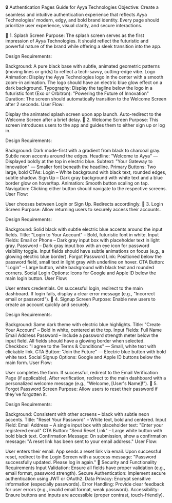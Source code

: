 🔒 Authentication Pages Guide for Ayya Technologies
Objective:
Create a seamless and intuitive authentication experience that reflects Ayya Technologies' modern, edgy, and bold brand identity. Every page should prioritize user experience, visual clarity, and secure interactions.

📌 1. Splash Screen
Purpose:
The splash screen serves as the first impression of Ayya Technologies. It should reflect the futuristic and powerful nature of the brand while offering a sleek transition into the app.

Design Requirements:

Background: A pure black base with subtle, animated geometric patterns (moving lines or grids) to reflect a tech-savvy, cutting-edge vibe.
Logo Animation: Display the Ayya Technologies logo in the center with a smooth zoom-in animation. The logo should have an electric blue glow effect on a dark background.
Typography: Display the tagline below the logo in a futuristic font (Exo or Orbitron):
"Powering the Future of Innovation"
Duration: The screen should automatically transition to the Welcome Screen after 2 seconds.
User Flow:

Display the animated splash screen upon app launch.
Auto-redirect to the Welcome Screen after a brief delay.
📌 2. Welcome Screen
Purpose:
This screen introduces users to the app and guides them to either sign up or log in.

Design Requirements:

Background: Dark mode-first with a gradient from black to charcoal gray. Subtle neon accents around the edges.
Headline:
"Welcome to Ayya" — Displayed boldly at the top in electric blue.
Subtext:
"Your Gateway to Innovation" — Smaller font beneath the headline.
Primary Buttons: Two large, bold CTAs:
Login – White background with black text, rounded edges, subtle shadow.
Sign Up – Dark gray background with white text and a blue border glow on hover/tap.
Animation: Smooth button scaling on tap.
Navigation: Clicking either button should navigate to the respective screens.
User Flow:

User chooses between Login or Sign Up.
Redirects accordingly.
📌 3. Login Screen
Purpose:
Allow returning users to securely access their accounts.

Design Requirements:

Background: Solid black with subtle electric blue accents around the input fields.
Title:
"Login to Your Account" – Bold, futuristic font in white.
Input Fields:
Email or Phone – Dark gray input box with placeholder text in light gray.
Password – Dark gray input box with an eye icon for password visibility toggle.
Input fields should have subtle animations on focus (e.g., a glowing electric blue border).
Forgot Password Link:
Positioned below the password field, small text in light gray with underline on hover.
CTA Button:
"Login" – Large button, white background with black text and rounded corners.
Social Login Options:
Icons for Google and Apple ID below the main login button.
User Flow:

User enters credentials.
On successful login, redirect to the main dashboard.
If login fails, display a clear error message (e.g., "Incorrect email or password").
📌 4. Signup Screen
Purpose:
Enable new users to create an account quickly and securely.

Design Requirements:

Background: Same dark theme with electric blue highlights.
Title:
"Create Your Account" – Bold in white, centered at the top.
Input Fields:
Full Name
Email Address
Password – Include a password strength meter below the input field.
All fields should have a glowing border when selected.
Checkbox:
"I agree to the Terms & Conditions" — Small, white text with clickable link.
CTA Button:
"Join the Future" — Electric blue button with bold white text.
Social Signup Options:
Google and Apple ID buttons below the main form.
User Flow:

User completes the form.
If successful, redirect to the Email Verification Page (if applicable).
After verification, redirect to the main dashboard with a personalized welcome message (e.g., "Welcome, [User's Name]!").
📌 5. Forgot Password Screen
Purpose:
Allow users to reset their password if they've forgotten it.

Design Requirements:

Background: Consistent with other screens – black with subtle neon accents.
Title:
"Reset Your Password" – White text, bold and centered.
Input Field:
Email Address – A single input box with placeholder text: "Enter your registered email"
CTA Button:
"Send Reset Link" – Large white button with bold black text.
Confirmation Message:
On submission, show a confirmation message:
"A reset link has been sent to your email address."
User Flow:

User enters their email.
App sends a reset link via email.
Upon successful reset, redirect to the Login Screen with a success message:
"Password successfully updated. Please log in again."
🔐 Security and Functionality Requirements
Input Validation: Ensure all fields have proper validation (e.g., email format, password strength).
Secure Authentication: Implement secure authentication using JWT or OAuth2.
Data Privacy: Encrypt sensitive information (especially passwords).
Error Handling: Provide clear feedback for user errors (e.g., invalid email format, weak password).
Accessibility: Ensure buttons and inputs are accessible (proper contrast, touch-friendly).